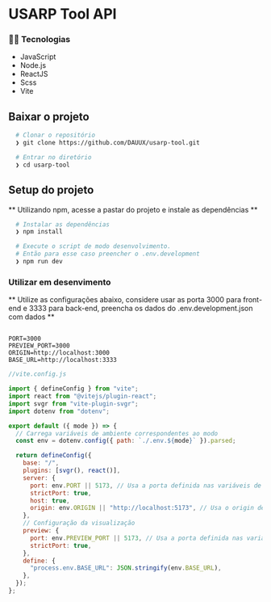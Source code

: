# USARP Tool API

### 👨‍💻️ Tecnologias

- JavaScript
- Node.js
- ReactJS
- Scss
- Vite


## Baixar o projeto

```bash
  # Clonar o repositório
  ❯ git clone https://github.com/DAUUX/usarp-tool.git

  # Entrar no diretório
  ❯ cd usarp-tool
```

## Setup do projeto

** Utilizando npm, acesse a pastar do projeto e instale as dependências **

```bash
  # Instalar as dependências
  ❯ npm install
```


```bash
  # Execute o script de modo desenvolvimento.
  # Então para esse caso preencher o .env.development
  ❯ npm run dev
```

### Utilizar em desenvimento

** Utilize as configurações abaixo, considere usar as porta 3000 para front-end e 3333 para back-end, preencha os dados do .env.development.json com dados **

```.env.development

PORT=3000
PREVIEW_PORT=3000
ORIGIN=http://localhost:3000
BASE_URL=http://localhost:3333
```

```.js
//vite.config.js

import { defineConfig } from "vite";
import react from "@vitejs/plugin-react";
import svgr from "vite-plugin-svgr";
import dotenv from "dotenv";

export default ({ mode }) => {
  // Carrega variáveis de ambiente correspondentes ao modo
  const env = dotenv.config({ path: `./.env.${mode}` }).parsed;

  return defineConfig({
    base: "/",
    plugins: [svgr(), react()],
    server: {
      port: env.PORT || 5173, // Usa a porta definida nas variáveis de ambiente ou 3000 por padrão
      strictPort: true,
      host: true,
      origin: env.ORIGIN || "http://localhost:5173", // Usa o origin definido nas variáveis de ambiente ou localhost:3000 por padrão
    },
    // Configuração da visualização
    preview: {
      port: env.PREVIEW_PORT || 5173, // Usa a porta definida nas variáveis de ambiente ou 3001 por padrão
      strictPort: true,
    },
    define: {
      "process.env.BASE_URL": JSON.stringify(env.BASE_URL),
    },
  });
};


```